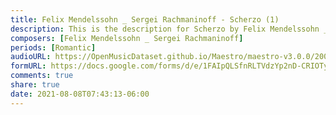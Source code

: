 ```yaml
---
title: Felix Mendelssohn _ Sergei Rachmaninoff - Scherzo (1)
description: This is the description for Scherzo by Felix Mendelssohn _ Sergei Rachmaninoff
composers: [Felix Mendelssohn _ Sergei Rachmaninoff]
periods: [Romantic]
audioURL: https://OpenMusicDataset.github.io/Maestro/maestro-v3.0.0/2006/MIDI-Unprocessed_12_R1_2006_01-08_ORIG_MID--AUDIO_12_R1_2006_06_Track06_wav.midi
formURL: https://docs.google.com/forms/d/e/1FAIpQLSfnRLTVdzYp2nD-CRIOTyDN_n587J8OKjvFuOwsNt9Qcj-EIQ/viewform
comments: true
share: true
date: 2021-08-08T07:43:13-06:00
---
```

